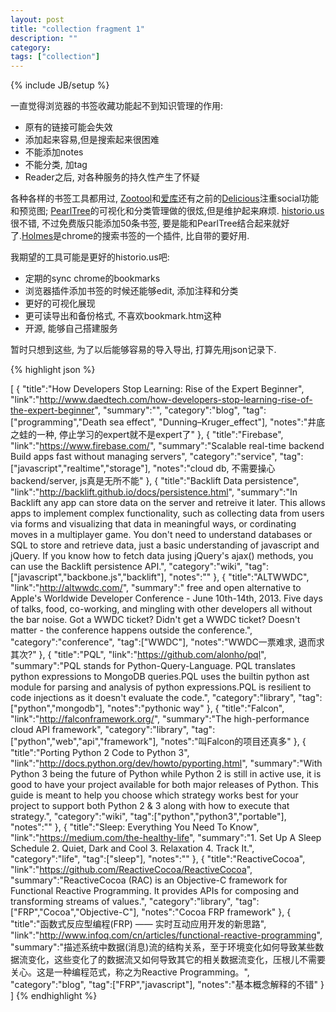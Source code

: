 ```yaml
---
layout: post
title: "collection fragment 1"
description: ""
category: 
tags: ["collection"]
---
```

{% include JB/setup %}

一直觉得浏览器的书签收藏功能起不到知识管理的作用:

* 原有的链接可能会失效
* 添加起来容易,但是搜索起来很困难
* 不能添加notes
* 不能分类, 加tag
* Reader之后, 对各种服务的持久性产生了怀疑

各种各样的书签工具都用过, [Zootool](http://zootool.com/)和[爱库](http://ikeepu.com/)还有之前的[Delicious](https://delicious.com)注重social功能和预览图; [PearlTree](www.pearltrees)的可视化和分类管理做的很炫,但是维护起来麻烦. [historio.us](http://historio.us)很不错, 不过免费版只能添加50条书签, 要是能和PearlTree结合起来就好了.[Holmes](https://chrome.google.com/webstore/detail/holmes/gokficnebmomagijbakglkcmhdbchbhn)是chrome的搜索书签的一个插件, 比自带的要好用.

我期望的工具可能是更好的historio.us吧:

* 定期的sync chrome的bookmarks
* 浏览器插件添加书签的时候还能够edit, 添加注释和分类
* 更好的可视化展现
* 更可读导出和备份格式, 不喜欢bookmark.htm这种
* 开源, 能够自己搭建服务

暂时只想到这些, 为了以后能够容易的导入导出, 打算先用json记录下.

{% highlight json %} 

[
    {
        "title":"How Developers Stop Learning: Rise of the Expert Beginner",
        "link":"http://www.daedtech.com/how-developers-stop-learning-rise-of-the-expert-beginner",
        "summary":"",
        "category":"blog",
        "tag":["programming","Death sea effect", "Dunning–Kruger_effect"],
        "notes":"井底之蛙的一种, 停止学习的expert就不是expert了"
    },
    {
        "title":"Firebase",
        "link":"https://www.firebase.com/",
        "summary":"Scalable real-time backend Build apps fast without managing servers",
        "category":"service",
        "tag":["javascript","realtime","storage"],
        "notes":"cloud db, 不需要操心backend/server, js真是无所不能"
    },
    {
        "title":"Backlift Data persistence",
        "link":"http://backlift.github.io/docs/persistence.html",
        "summary":"In Backlift any app can store data on the server and retreive it later. This allows apps to implement complex functionality, such as collecting data from users via forms and visualizing that data in meaningful ways, or cordinating moves in a multiplayer game. You don't need to understand databases or SQL to store and retrieve data, just a basic understanding of javascript and jQuery. If you know how to fetch data jusing jQuery's ajax() methods, you can use the Backlift persistence API.",
        "category":"wiki",
        "tag":["javascript","backbone.js","backlift"],
        "notes":""
    },
    {
        "title":"ALTWWDC",
        "link":"http://altwwdc.com/",
        "summary":" free and open alternative to Apple's Worldwide Developer Conference - June 10th-14th, 2013. Five days of talks, food, co-working, and mingling with other developers all without the bar noise. Got a WWDC ticket? Didn't get a WWDC ticket? Doesn't matter - the conference happens outside the conference.",
        "category":"conference",
        "tag":["WWDC"],
        "notes":"WWDC一票难求, 退而求其次?"
    },
    {
        "title":"PQL",
        "link":"https://github.com/alonho/pql",
        "summary":"PQL stands for Python-Query-Language. PQL translates python expressions to MongoDB queries.PQL uses the builtin python ast module for parsing and analysis of python expressions.PQL is resilient to code injections as it doesn't evaluate the code.",
        "category":"library",
        "tag":["python","mongodb"],
        "notes":"pythonic way"
    },
    {
        "title":"Falcon",
        "link":"http://falconframework.org/",
        "summary":"The high-performance cloud API framework",
        "category":"library",
        "tag":["python","web","api","framework"],
        "notes":"叫Falcon的项目还真多"
    },
    {
        "title":"Porting Python 2 Code to Python 3",
        "link":"http://docs.python.org/dev/howto/pyporting.html",
        "summary":"With Python 3 being the future of Python while Python 2 is still in active use, it is good to have your project available for both major releases of Python. This guide is meant to help you choose which strategy works best for your project to support both Python 2 & 3 along with how to execute that strategy.",
        "category":"wiki",
        "tag":["python","python3","portable"],
        "notes":""
    },
    {
        "title":"Sleep: Everything You Need To Know",
        "link":"https://medium.com/the-healthy-life",
        "summary":"1. Set Up A Sleep Schedule 2. Quiet, Dark and Cool 3. Relaxation 4. Track It.",
        "category":"life",
        "tag":["sleep"],
        "notes":""
    },
    {
        "title":"ReactiveCocoa",
        "link":"https://github.com/ReactiveCocoa/ReactiveCocoa",
        "summary":"ReactiveCocoa (RAC) is an Objective-C framework for Functional Reactive Programming. It provides APIs for composing and transforming streams of values.",
        "category":"library",
        "tag":["FRP","Cocoa","Objective-C"],
        "notes":"Cocoa FRP framework"
    },
    {
        "title":"函数式反应型编程(FRP) —— 实时互动应用开发的新思路",
        "link":"http://www.infoq.com/cn/articles/functional-reactive-programming",
        "summary":"描述系统中数据(消息)流的结构关系，至于环境变化如何导致某些数据流变化，这些变化了的数据流又如何导致其它的相关数据流变化，压根儿不需要关心。这是一种编程范式，称之为Reactive Programming。",
        "category":"blog",
        "tag":["FRP","javascript"],
        "notes":"基本概念解释的不错"
    }
]
{% endhighlight %}
